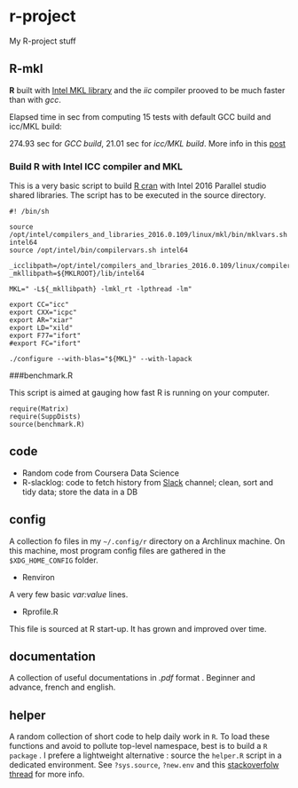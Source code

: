 r-project
=========

My R-project stuff


## R-mkl 

__R__ built with [Intel MKL library](https://software.intel.com/en-us/intel-mkl) 
and the _iic_ compiler prooved to be much faster than with _gcc_.

Elapsed time in sec from computing 15 tests with default GCC build and icc/MKL build: 

274.93 sec for _GCC build_, 21.01 sec for _icc/MKL build_. More info in this
[post](https://stat.ethz.ch/pipermail/r-help/2014-September/421574.html)

### Build R with Intel ICC compiler and MKL
This is a very basic script to build [R cran](https://cran.r-project.org/) with Intel 2016 Parallel studio shared libraries. The script has to be executed in the source directory.

```
#! /bin/sh

source /opt/intel/compilers_and_libraries_2016.0.109/linux/mkl/bin/mklvars.sh intel64
source /opt/intel/bin/compilervars.sh intel64

_icclibpath=/opt/intel/compilers_and_lbraries_2016.0.109/linux/compiler/lib/intel64
_mkllibpath=${MKLROOT}/lib/intel64

MKL=" -L${_mkllibpath} -lmkl_rt -lpthread -lm"

export CC="icc"
export CXX="icpc"
export AR="xiar"
export LD="xild"
export F77="ifort"
#export FC="ifort"

./configure --with-blas="${MKL}" --with-lapack 
```

###benchmark.R 

This script is aimed at gauging how fast R is running on your computer. 

```
require(Matrix)
require(SuppDists)
source(benchmark.R)
```

## code
* Random code from Coursera Data Science
* R-slacklog: code to fetch history from [Slack](http://www.slack.com) channel; clean, sort and tidy data; store the data in a DB

## config 
A collection fo files in my `~/.config/r` directory on a Archlinux machine. On this machine, most
program config files are gathered in the `$XDG_HOME_CONFIG` folder.

* Renviron

A very few basic *var:value* lines. 

* Rprofile.R

This file is sourced at R start-up. It has grown and improved over time.

## documentation 
A collection of useful documentations in *.pdf* format . Beginner and advance, french and english.

## helper
A random collection of short code to help daily work in `R`. To load these functions
and avoid to pollute top-level namespace, best is to build a `R package` . I prefere
a lightweight alternative : source the `helper.R` script in a dedicated environment.
See `?sys.source`, `?new.env` and this [stackoverfolw thread](http://stackoverflow.com/questions/1266279/how-to-organize-large-r-programs)
for more info.

